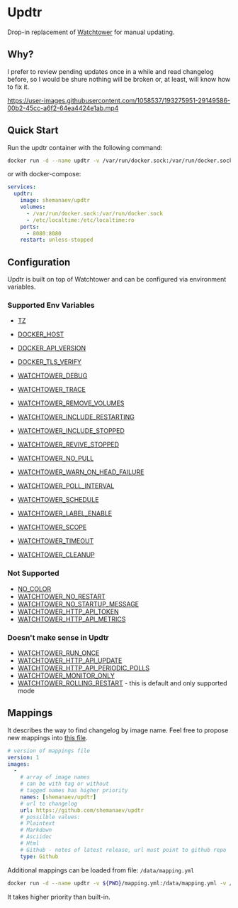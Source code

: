 # Updtr

Drop-in replacement of [Watchtower](https://github.com/containrrr/watchtower) for manual updating.

## Why?

I prefer to review pending updates once in a while and read changelog before, so I would be shure nothing will be broken or, at least, will know how to fix it.

https://user-images.githubusercontent.com/1058537/193275951-29149586-00b2-45cc-a6f2-64ea4424e1ab.mp4

## Quick Start

Run the updtr container with the following command:

```bash
docker run -d --name updtr -v /var/run/docker.sock:/var/run/docker.sock shemanaev/updtr
```

or with docker-compose:

```yaml
services:
  updtr:
    image: shemanaev/updtr
    volumes:
      - /var/run/docker.sock:/var/run/docker.sock
      - /etc/localtime:/etc/localtime:ro
    ports:
      - 8080:8080
    restart: unless-stopped
```

## Configuration

Updtr is built on top of Watchtower and can be configured via environment variables.

### Supported Env Variables

- [TZ](https://containrrr.dev/watchtower/arguments/#time_zone)

- [DOCKER_HOST](https://containrrr.dev/watchtower/arguments/#docker_host)
- [DOCKER_API_VERSION](https://containrrr.dev/watchtower/arguments/#docker_api_version)
- [DOCKER_TLS_VERIFY](https://containrrr.dev/watchtower/arguments/#tls_verification)

- [WATCHTOWER_DEBUG](https://containrrr.dev/watchtower/arguments/#debug)
- [WATCHTOWER_TRACE](https://containrrr.dev/watchtower/arguments/#trace)

- [WATCHTOWER_REMOVE_VOLUMES](https://containrrr.dev/watchtower/arguments/#remove_attached_volumes)
- [WATCHTOWER_INCLUDE_RESTARTING](https://containrrr.dev/watchtower/arguments/#include_restarting)
- [WATCHTOWER_INCLUDE_STOPPED](https://containrrr.dev/watchtower/arguments/#include_stopped)
- [WATCHTOWER_REVIVE_STOPPED](https://containrrr.dev/watchtower/arguments/#revive_stopped)
- [WATCHTOWER_NO_PULL](https://containrrr.dev/watchtower/arguments/#without_pulling_new_images)
- [WATCHTOWER_WARN_ON_HEAD_FAILURE](https://containrrr.dev/watchtower/arguments/#head_failure_warnings)

- [WATCHTOWER_POLL_INTERVAL](https://containrrr.dev/watchtower/arguments/#poll_interval)
- [WATCHTOWER_SCHEDULE](https://containrrr.dev/watchtower/arguments/#scheduling)
- [WATCHTOWER_LABEL_ENABLE](https://containrrr.dev/watchtower/arguments/#filter_by_enable_label)
- [WATCHTOWER_SCOPE](https://containrrr.dev/watchtower/arguments/#filter_by_scope)
- [WATCHTOWER_TIMEOUT](https://containrrr.dev/watchtower/arguments/#wait_until_timeout)
- [WATCHTOWER_CLEANUP](https://containrrr.dev/watchtower/arguments/#cleanup)

### Not Supported

- [NO_COLOR](https://containrrr.dev/watchtower/arguments/#ansi_colors)
- [WATCHTOWER_NO_RESTART](https://containrrr.dev/watchtower/arguments/#without_restarting_containers)
- [WATCHTOWER_NO_STARTUP_MESSAGE](https://containrrr.dev/watchtower/arguments/#without_sending_a_startup_message)
- [WATCHTOWER_HTTP_API_TOKEN](https://containrrr.dev/watchtower/arguments/#http_api_token)
- [WATCHTOWER_HTTP_API_METRICS](https://containrrr.dev/watchtower/arguments/#http_api_metrics)

### Doesn't make sense in Updtr

- [WATCHTOWER_RUN_ONCE](https://containrrr.dev/watchtower/arguments/#run_once)
- [WATCHTOWER_HTTP_API_UPDATE](https://containrrr.dev/watchtower/arguments/#http_api_mode)
- [WATCHTOWER_HTTP_API_PERIODIC_POLLS](https://containrrr.dev/watchtower/arguments/#http_api_periodic_polls)
- [WATCHTOWER_MONITOR_ONLY](https://containrrr.dev/watchtower/arguments/#without_updating_containers)
- [WATCHTOWER_ROLLING_RESTART](https://containrrr.dev/watchtower/arguments/#rolling_restart) - this is default and only supported mode

## Mappings

It describes the way to find changelog by image name. Feel free to propose new mappings into [this file](internal/config/mapping.yml).

```yaml
# version of mappings file
version: 1
images:
  -
    # array of image names
    # can be with tag or without
    # tagged names has higher priority
    names: [shemanaev/updtr]
    # url to changelog
    url: https://github.com/shemanaev/updtr
    # possilble values:
    # Plaintext
    # Markdown
    # Asciidoc
    # Html
    # Github - notes of latest release, url must point to github repo
    type: Github
```

Additional mappings can be loaded from file:
`/data/mapping.yml`

```bash
docker run -d --name updtr -v ${PWD}/mapping.yml:/data/mapping.yml -v /var/run/docker.sock:/var/run/docker.sock shemanaev/updtr
```

It takes higher priority than built-in.
